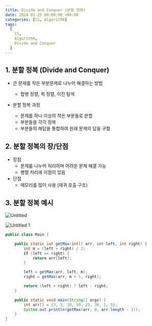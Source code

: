 ```yaml
---
title: Divide and Conquer (분할 정복)
date: 2024-01-25 00:00:00 +00:00
categories: [CS, Algorithm]
tags:
  [
    CS,
    Algorithm,
    Divide and Conquer
  ]
---
```


## 1. 분할 정복 (Divide and Conquer)

- 큰 문제를 작은 부분문제로 나누어 해결하는 방법
    - 합병 정렬, 퀵 정렬, 이진 탐색

- 분할 정복 과정
    - 문제를 하나 이상의 작은 부분들로 분할
    - 부분들을 각각 정복
    - 부분들의 해답을 통합하여 원래 문제의 답을 구함

## 2. 분할 정복의 장/단점

- 장점
    - 문제를 나누어 처리하며 어려운 문제 해결 가능
    - 병렬 처리에 이점이 있음
- 단점
    - 메모리를 많이 사용 (재귀 호출 구조)

## 3. 분할 정복 예시

![Untitled](https://github.com/KimHyungkeun/KimHyungkeun.github.io/assets/12759500/c8c086fc-72df-4eee-a69f-d2aa8e3bf6b6)


![Untitled 1](https://github.com/KimHyungkeun/KimHyungkeun.github.io/assets/12759500/0869b882-72d3-458c-85e4-8c4cd76ae89a)


```java
public class Main {

    public static int getMax(int[] arr, int left, int right) {
        int m = (left + right) / 2;
        if (left == right) {
            return arr[left];
        }

        left = getMax(arr, left, m);
        right = getMax(arr, m + 1, right);

        return (left > right) ? left : right;
    }

    public static void main(String[] args) {
        int arr[] = {3, 5, 10, 50, 25, 30, 1, 5};
        System.out.println(getMax(arr, 0, arr.length - 1));
    }
}
```
